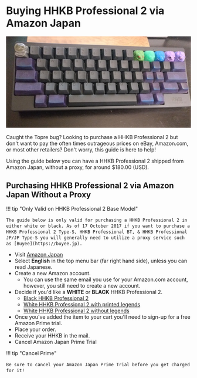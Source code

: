 # Buying HHKB Professional 2 via Amazon Japan 

![HHKB BT](../images/hhkb-bt.jpg "HHKB BT")

Caught the Topre bug? Looking to purchase a HHKB Professional 2 but don't want to pay the often times outrageous prices on eBay, Amazon.com, or most other retailers? Don't worry, this guide is here to help! 

Using the guide below you can have a HHKB Professional 2 shipped from Amazon Japan, without a proxy, for around $180.00 (USD).

## Purchasing HHKB Professional 2 via Amazon Japan Without a Proxy

!!! tip "Only Valid on HHKB Professional 2 Base Model"

    The guide below is only valid for purchasing a HHKB Professional 2 in either white or black. As of 17 October 2017 if you want to purchase a HHKB Professional 2 Type-S, HHKB Professional BT, & HHKB Professional JP/JP Type-S you will generally need to utilize a proxy service such as [Buyee](https://buyee.jp).

* Visit [Amazon Japan](https://amazon.co.jp)
* Select **English** in the top menu bar (far right hand side), unless you can read Japanese.
* Create a new Amazon account.
	* You can use the same email you use for your Amazon.com account, however, you still need to create a new account. 
* Decide if you'd like a **WHITE** or **BLACK** HHKB Professional 2.
	* [Black HHKB Professional 2](https://www.amazon.co.jp/PFU-Keyboard-Professional2-USB%E3%82%AD%E3%83%BC%E3%83%9C%E3%83%BC%E3%83%89-PD-KB400BN/dp/B000F8OECM/ref=sr_1_3?ie=UTF8&qid=1508270883&sr=8-3&keywords=hhkb+professional2&refinements=p_n_shipping_option-bin%3A2493950051)
	* [White HHKB Professional 2 with printed legends](https://www.amazon.co.jp/PFU-Keyboard-Professional2-USB%E3%82%AD%E3%83%BC%E3%83%9C%E3%83%BC%E3%83%89-PD-KB400W/dp/B000EXZ0V2/ref=sr_1_2?ie=UTF8&qid=1508270883&sr=8-2&keywords=hhkb+professional2&refinements=p_n_shipping_option-bin%3A2493950051) 
	* [White HHKB Professional 2 without legends](https://www.amazon.co.jp/PFU-Keyboard-Professional2-USB%E3%82%AD%E3%83%BC%E3%83%9C%E3%83%BC%E3%83%89-PD-KB400WN/dp/B000F1HWFU/ref=sr_1_4?ie=UTF8&qid=1508270883&sr=8-4&keywords=hhkb+professional2&refinements=p_n_shipping_option-bin%3A2493950051)
* Once you've added the item to your cart you'll need to sign-up for a free Amazon Prime trial.
* Place your order.
* Receive your HHKB in the mail.
* Cancel Amazon Japan Prime Trial

!!! tip "Cancel Prime"

    Be sure to cancel your Amazon Japan Prime Trial before you get charged for it! 
